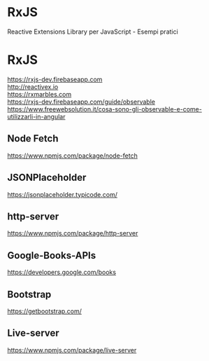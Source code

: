 # RxJS
Reactive Extensions Library per JavaScript - Esempi pratici


<h1>RxJS</h2>
<a href="https://rxjs-dev.firebaseapp.com/">https://rxjs-dev.firebaseapp.com</a><br>
<a href="http://reactivex.io/">http://reactivex.io</a><br>
<a href="https://rxmarbles.com/">https://rxmarbles.com</a><br>
<a href="https://rxjs-dev.firebaseapp.com/guide/observable">https://rxjs-dev.firebaseapp.com/guide/observable</a><br>
<a href="https://www.freewebsolution.it/cosa-sono-gli-observable-e-come-utilizzarli-in-angular/">https://www.freewebsolution.it/cosa-sono-gli-observable-e-come-utilizzarli-in-angular</a><br>

<h2>Node Fetch</h2>
<a href="https://www.npmjs.com/package/node-fetch">https://www.npmjs.com/package/node-fetch</a><br>

<h2>JSONPlaceholder</h2>
<a href="https://jsonplaceholder.typicode.com/">https://jsonplaceholder.typicode.com/</a><br>

<h2>http-server</h2>
<a href="https://www.npmjs.com/package/http-server">https://www.npmjs.com/package/http-server</a><br>

<h2>Google-Books-APIs</h2>
<a href="https://developers.google.com/books">https://developers.google.com/books</a><br>

<h2>Bootstrap</h2>
<a href="https://getbootstrap.com/">https://getbootstrap.com/</a><br>

<h2>Live-server</h2>
<a href="https://www.npmjs.com/package/live-server">https://www.npmjs.com/package/live-server</a><br>
